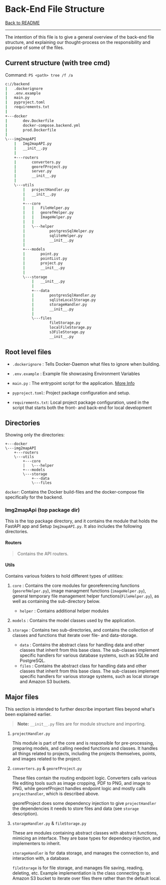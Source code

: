 # Back-End File Structure

[Back to README](../README.md)

---
The intention of this file is to give a general overview of the back-end file structure, and explaining our thought-process on the responsibility and purpose of some of the files.

## Current structure (with tree cmd)

Command: `PS <path> tree /f /a`

```cmd
c://backend
|   .dockerignore
|   .env.example
|   main.py
|   pyproject.toml
|   requirements.txt
|
+---docker
|       dev.Dockerfile
|       docker-compose.backend.yml
|       prod.Dockerfile
|
\---img2mapAPI
    |   Img2mapAPI.py
    |   __init__.py
    |
    +---routers
    |       converters.py
    |       georefProject.py
    |       server.py
    |       __init__.py
    |
    \---utils
        |   projectHandler.py
        |   __init__.py
        |
        +---core
        |   |   FileHelper.py
        |   |   georefHelper.py
        |   |   ImageHelper.py
        |   |   
        |   \---helper
        |           postgresSqlHelper.py
        |           sqliteHelper.py
        |           __init__.py
        |
        +---models
        |       point.py
        |       pointList.py
        |       project.py
        |       __init__.py
        |
        \---storage
            |   __init__.py
            |
            +---data
            |       postgresSqlHandler.py
            |       sqliteLocalStorage.py
            |       storageHandler.py
            |       __init__.py
            |
            \---files
                    fileStorage.py
                    localFileStorage.py
                    s3FileStorage.py
                    __init__.py

```

## Root level files

* `.dockerignore` : Tells Docker-Daemon what files to ignore when building.

* `.env.example` : Example file showcasing Environment Variables

* `main.py` : The entrypoint script for the application. [More Info](ScriptsBuildCMD)

* `pyproject.toml`: Project package configuration and setup.

* `requirements.txt`: Local project package configuration, used in the script that starts both the front- and back-end for local development

## Directories

Showing only the directories:

```shell
+---docker
\---img2mapAPI
    +---routers
    \---utils
        +---core
        |   \---helper
        +---models
        \---storage
            +---data
            \---files
```

`docker`: Contains the Docker build-files and the docker-compose file specifically for the backend.

### Img2mapApi (top package dir)

This is the top package directory, and it contains the module that holds the FastAPI app and Setup `Img2mapAPI.py`. It also includes the following directories.

#### Routers

> Contains the API routers.

#### Utils
Contains various folders to hold different types of utilities:

1. `core` : Contains the core modules for georeferencing functions (`georefHelper.py`), image managment functions (`imageHelper.py`), general temporary file management helper functions(`FileHelper.py`), as well as containing the sub-directory below. 

    * `helper` : Contains additional helper modules

2. `models` : Contains the model classes used by the application.

3. `storage` : Contains two sub-directories, and contains the collection of classes and functions that iterate over file- and data-storage.

    * `data` : Contains the abstract class for handling data and other classes that inherit from this base class. The sub-classes implement specific handlers for various database systems, such as SQLite and PostgreSQL.
    * `files` : Contains the abstract class for handling data and other classes that inherit from this base class. The sub-classes implement specific handlers for various storage systems, such as local storage and Amazon S3 buckets.

## Major files

This section is intended to further describe important files beyond what's been explained earlier. 

> **Note:** `__init__.py` files are for module structure and importing.

1. `projectHandler.py`

    This module is part of the core and is responsible for pre-processing, preparing models, and calling needed functions and classes. It handles all things related to projects, including the projects themselves, points, and images related to the project.

2. `converters.py` & `georefProject.py`

    These files contain the routing endpoint logic. Converters calls various file editing tools such as image cropping, PDF to PNG, and image to PNG, while georefProject handles endpoint logic and mostly calls `projecthandler`, which is described above.

    georefProject does some dependency injection to give `projectHandler` the dependencies it needs to store files and data (see `storage` description).

3. `storageHandler.py` & `fileStorage.py`

    These are modules containing abstract classes with abstract functions, mimicing an interface. They are base types for dependecy injection, and implementers to inherit.

    `storageHandler` is for data storage, and manages the connection to, and interaction with, a database.

    `fileStorage` is for file storage, and manages file saving, reading, deleting, etc. Example implementiation is the class connecting to an Amazon S3 bucket to iterate over files there rather than the default local.
